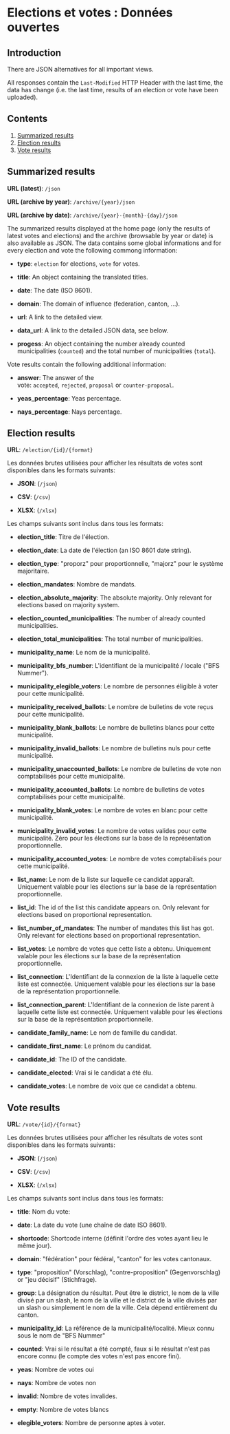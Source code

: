 # Elections et votes : Données ouvertes

## Introduction

There are JSON alternatives for all important views.

All responses contain the `Last-Modified` HTTP Header with the last time, the data has change (i.e. the last time, results of an election or vote have been uploaded).

## Contents

1. [Summarized results](#summarized-results)
2. [Election results](#election-results)
3. [Vote results](#vote-results)

## Summarized results

**URL (latest)**: `/json`

**URL (archive by year)**: `/archive/{year}/json`

**URL (archive by date)**: `/archive/{year}-{month}-{day}/json`

The summarized results displayed at the home page (only the results of latest votes and elections) and the archive (browsable by year or date) is also available as JSON. The data contains some global informations and for every election and vote the following commong information:

- **type**: `election` for elections, `vote` for votes.

- **title**: An object containing the translated titles.

- **date**: The date (ISO 8601).

- **domain**: The domain of influence (federation, canton, ...).

- **url**: A link to the detailed view.

- **data_url**: A link to the detailed JSON data, see below.

- **progess**: An object containing the number already counted municipalities (`counted`) and the total number of municipalities (`total`).

Vote results contain the following additional information:

- **answer**: The answer of the vote: `accepted`, `rejected`, `proposal` or `counter-proposal`.

- **yeas_percentage**: Yeas percentage.

- **nays_percentage**: Nays percentage.

## Election results

**URL**: `/election/{id}/{format}`

Les données brutes utilisées pour afficher les résultats de votes sont disponibles dans les formats suivants:

- **JSON**: (`/json`)

- **CSV**: (`/csv`)

- **XLSX**: (`/xlsx`)

Les champs suivants sont inclus dans tous les formats:

- **election_title**: Titre de l'élection.

- **election_date**: La date de l'élection (an ISO 8601 date string).

- **election_type**: "proporz" pour proportionnelle, "majorz" pour le système majoritaire.

- **election_mandates**: Nombre de mandats.

- **election_absolute_majority**: The absolute majority. Only relevant for elections based on majority system.

- **election_counted_municipalities**: The number of already counted municipalities.

- **election_total_municipalities**: The total number of municipalities.

- **municipality_name**: Le nom de la municipalité.

- **municipality_bfs_number**: L'identifiant de la municipalité / locale ("BFS Nummer").

- **municipality_elegible_voters**: Le nombre de personnes éligible à voter pour cette municipalité.

- **municipality_received_ballots**: Le nombre de bulletins de vote reçus pour cette municipalité.

- **municipality_blank_ballots**: Le nombre de bulletins blancs pour cette municipalité.

- **municipality_invalid_ballots**: Le nombre de bulletins nuls pour cette municipalité.

- **municipality_unaccounted_ballots**: Le nombre de bulletins de vote non comptabilisés pour cette municipalité.

- **municipality_accounted_ballots**: Le nombre de bulletins de votes comptabilisés pour cette municipalité.

- **municipality_blank_votes**: Le nombre de votes en blanc pour cette municipalité.

- **municipality_invalid_votes**: Le nombre de votes valides pour cette municipalité. Zéro pour les élections sur la base de la représentation proportionnelle.

- **municipality_accounted_votes**: Le nombre de votes comptabilisés pour cette municipalité.

- **list_name**: Le nom de la liste sur laquelle ce candidat apparaît. Uniquement valable pour les élections sur la base de la représentation proportionnelle.

- **list_id**: The id of the list this candidate appears on. Only relevant for elections based on proportional representation.

- **list_number_of_mandates**: The number of mandates this list has got. Only relevant for elections based on proportional representation.

- **list_votes**: Le nombre de votes que cette liste a obtenu. Uniquement valable pour les élections sur la base de la représentation proportionnelle.

- **list_connection**: L'Identifiant de la connexion de la liste à laquelle cette liste est connectée. Uniquement valable pour les élections sur la base de la représentation proportionnelle.

- **list_connection_parent**: L'Identifiant de la connexion de liste parent à laquelle cette liste est connectée. Uniquement valable pour les élections sur la base de la représentation proportionnelle.

- **candidate_family_name**: Le nom de famille du candidat.

- **candidate_first_name**: Le prénom du candidat.

- **candidate_id**: The ID of the candidate.

- **candidate_elected**: Vrai si le candidat a été élu.

- **candidate_votes**: Le nombre de voix que ce candidat a obtenu.

## Vote results

**URL**: `/vote/{id}/{format}`

Les données brutes utilisées pour afficher les résultats de votes sont disponibles dans les formats suivants:

- **JSON**: (`/json`)

- **CSV**: (`/csv`)

- **XLSX**: (`/xlsx`)

Les champs suivants sont inclus dans tous les formats:

- **title**: Nom du vote:

- **date**: La date du vote (une chaîne de date ISO 8601).

- **shortcode**: Shortcode interne (définit l'ordre des votes ayant lieu le même jour).

- **domain**: "fédération" pour fédéral, "canton" for les votes cantonaux.

- **type**: "proposition" (Vorschlag), "contre-proposition" (Gegenvorschlag) or "jeu décisif" (Stichfrage).

- **group**: La désignation du résultat. Peut être le district, le nom de la ville divisé par un slash, le nom de la ville et le district de la ville divisés par un slash ou simplement le nom de la ville. Cela dépend entièrement du canton.

- **municipality_id**: La référence de la municipalité/localité. Mieux connu sous le nom de "BFS Nummer"

- **counted**: Vrai si le résultat a été compté, faux si le résultat n'est pas encore connu (le compte des votes n'est pas encore fini).

- **yeas**: Nombre de votes oui

- **nays**: Nombre de votes non

- **invalid**: Nombre de votes invalides.

- **empty**: Nombre de votes blancs

- **elegible_voters**: Nombre de personne aptes à voter.

